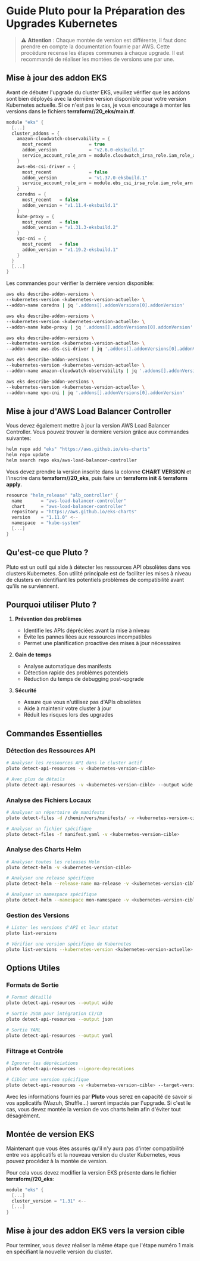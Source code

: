 # Guide Pluto pour la Préparation des Upgrades Kubernetes

> ⚠️ **Attention** : Chaque montée de version est différente, il faut donc prendre en compte la documentation fournie par AWS. Cette procédure recense les étapes communes à chaque upgrade. Il est recommandé de réaliser les montées de versions une par une.

## Mise à jour des addon EKS

Avant de débuter l'upgrade du cluster EKS, veuillez vérifier que les addons sont bien déployés avec la dernière version disponible pour votre version Kubernetes actuelle. Si ce n'est pas le cas, je vous encourage à monter les versions dans le fichiers __terraform/<env>/20_eks/main.tf__.

```h
module "eks" {
  [...]
  cluster_addons = {
    amazon-cloudwatch-observability = {
      most_recent              = true
      addon_version            = "v2.6.0-eksbuild.1"
      service_account_role_arn = module.cloudwatch_irsa_role.iam_role_arn
    }
    aws-ebs-csi-driver = {
      most_recent              = false
      addon_version            = "v1.37.0-eksbuild.1"
      service_account_role_arn = module.ebs_csi_irsa_role.iam_role_arn
    }
    coredns = {
      most_recent   = false
      addon_version = "v1.11.4-eksbuild.1"
    }
    kube-proxy = {
      most_recent   = false
      addon_version = "v1.31.3-eksbuild.2"
    }
    vpc-cni = {
      most_recent   = false
      addon_version = "v1.19.2-eksbuild.1"
    }
  }
  [...]
}
```

Les commandes pour vérifier la dernière version disponible:

```bash
aws eks describe-addon-versions \
--kubernetes-version <kubernetes-version-actuelle> \
--addon-name coredns | jq '.addons[].addonVersions[0].addonVersion'
```

```bash
aws eks describe-addon-versions \
--kubernetes-version <kubernetes-version-actuelle> \
--addon-name kube-proxy | jq '.addons[].addonVersions[0].addonVersion'
```

```bash
aws eks describe-addon-versions \
--kubernetes-version <kubernetes-version-actuelle> \
--addon-name aws-ebs-csi-driver | jq '.addons[].addonVersions[0].addonVersion'
```

```bash
aws eks describe-addon-versions \
--kubernetes-version <kubernetes-version-actuelle> \
--addon-name amazon-cloudwatch-observability | jq '.addons[].addonVersions[0].addonVersion'
```

```bash
aws eks describe-addon-versions \
--kubernetes-version <kubernetes-version-actuelle> \
--addon-name vpc-cni | jq '.addons[].addonVersions[0].addonVersion'
```

## Mise à jour d'AWS Load Balancer Controller

Vous devez également mettre à jour la version AWS Load Balancer Controller. Vous pouvez trouver la dernière version grâce aux commandes suivantes:

```bash
helm repo add "eks" "https://aws.github.io/eks-charts"
helm repo update
helm search repo eks/aws-load-balancer-controller
```

Vous devez prendre la version inscrite dans la colonne **CHART VERSION** et l'inscrire dans __terraform/<env>/20_eks__, puis faire un __terraform init__ & __terraform apply__.

```h
resource "helm_release" "alb_controller" {
  name       = "aws-load-balancer-controller"
  chart      = "aws-load-balancer-controller"
  repository = "https://aws.github.io/eks-charts"
  version    = "1.11.0" <--
  namespace  = "kube-system"
  [...]
}
```

## Qu'est-ce que Pluto ?

Pluto est un outil qui aide à détecter les ressources API obsolètes dans vos clusters Kubernetes. Son utilité principale est de faciliter les mises à niveau de clusters en identifiant les potentiels problèmes de compatibilité avant qu'ils ne surviennent.

## Pourquoi utiliser Pluto ?

1. **Prévention des problèmes**
   - Identifie les APIs dépréciées avant la mise à niveau
   - Évite les pannes liées aux ressources incompatibles
   - Permet une planification proactive des mises à jour nécessaires

2. **Gain de temps**
   - Analyse automatique des manifests
   - Détection rapide des problèmes potentiels
   - Réduction du temps de debugging post-upgrade

3. **Sécurité**
   - Assure que vous n'utilisez pas d'APIs obsolètes
   - Aide à maintenir votre cluster à jour
   - Réduit les risques lors des upgrades

## Commandes Essentielles

### Détection des Ressources API

```bash
# Analyser les ressources API dans le cluster actif
pluto detect-api-resources -v <kubernetes-version-cible>

# Avec plus de détails
pluto detect-api-resources -v <kubernetes-version-cible> --output wide
```

### Analyse des Fichiers Locaux

```bash
# Analyser un répertoire de manifests
pluto detect-files -d /chemin/vers/manifests/ -v <kubernetes-version-cible>

# Analyser un fichier spécifique
pluto detect-files -f manifest.yaml -v <kubernetes-version-cible>
```

### Analyse des Charts Helm

```bash
# Analyser toutes les releases Helm
pluto detect-helm -v <kubernetes-version-cible>

# Analyser une release spécifique
pluto detect-helm --release-name ma-release -v <kubernetes-version-cible>

# Analyser un namespace spécifique
pluto detect-helm --namespace mon-namespace -v <kubernetes-version-cible>
```

### Gestion des Versions

```bash
# Lister les versions d'API et leur statut
pluto list-versions

# Vérifier une version spécifique de Kubernetes
pluto list-versions --kubernetes-version <kubernetes-version-actuelle>
```

## Options Utiles

### Formats de Sortie

```bash
# Format détaillé
pluto detect-api-resources --output wide

# Sortie JSON pour intégration CI/CD
pluto detect-api-resources --output json

# Sortie YAML
pluto detect-api-resources --output yaml
```

### Filtrage et Contrôle

```bash
# Ignorer les dépréciations
pluto detect-api-resources --ignore-deprecations

# Cibler une version spécifique
pluto detect-api-resources -v <kubernetes-version-cible> --target-versions k8s=v<kubernetes-version-actuelle>
```

Avec les informations fournies par **Pluto** vous serez en capacité de savoir si vos applicatifs (Wazuh, Shuffle...) seront impactés par l'upgrade. Si c'est le cas, vous devez montée la version de vos charts helm afin d'éviter tout désagrément.

## Montée de version EKS

Maintenant que vous êtes assurés qu'il n'y aura pas d'inter compatibilité entre vos applicatifs et la nouveau version du cluster Kubernetes, vous pouvez procédez à la montée de version.

Pour cela vous devez modifier la version EKS présente dans le fichier __terraform/<env>/20_eks__:

```h
module "eks" {
  [...]
  cluster_version = "1.31" <--
  [...]
}
```

## Mise à jour des addon EKS vers la version cible

Pour terminer, vous devez réaliser la même étape que l'étape numéro 1 mais en spécifiant la nouvelle version du cluster.
